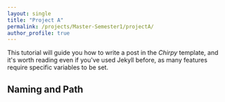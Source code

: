 ```yaml
---
layout: single
title: "Project A"
permalink: /projects/Master-Semester1/projectA/
author_profile: true
---
```


This tutorial will guide you how to write a post in the _Chirpy_ template, and it's worth reading even if you've used Jekyll before, as many features require specific variables to be set.

## Naming and Path

